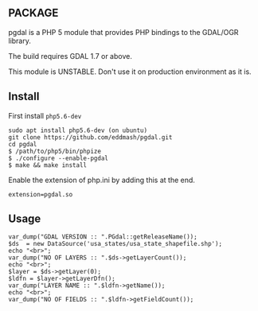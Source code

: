 
PACKAGE
-------

pgdal is a PHP 5 module that provides PHP bindings to the GDAL/OGR library.

The build requires GDAL 1.7 or above.

This module is UNSTABLE. Don't use it on production environment as it is.

Install
-------

First install `php5.6-dev`

```
sudo apt install php5.6-dev (on ubuntu)
git clone https://github.com/eddmash/pgdal.git
cd pgdal
$ /path/to/php5/bin/phpize
$ ./configure --enable-pgdal
$ make && make install
```

Enable the extension of php.ini by adding this at the end.

```extension=pgdal.so```

Usage
-----

```
var_dump("GDAL VERSION :: ".PGdal::getReleaseName());
$ds  = new DataSource('usa_states/usa_state_shapefile.shp');
echo "<br>";
var_dump("NO OF LAYERS :: ".$ds->getLayerCount());
echo "<br>";
$layer = $ds->getLayer(0);
$ldfn = $layer->getLayerDfn();
var_dump("LAYER NAME :: ".$ldfn->getName());
echo "<br>";
var_dump("NO OF FIELDS :: ".$ldfn->getFieldCount());
```
